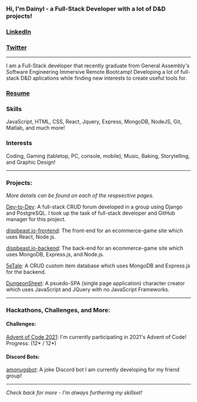 ### Hi, I'm Dainyl - a Full-Stack Developer with a lot of D&D projects!

### [LinkedIn](https://www.linkedin.com/in/dainylcua/)

### [Twitter](twitter.com/dainylcua)

---
I am a Full-Stack developer that recently graduate from General Assembly's Software Engineering Immersive Remote Bootcamp! Developing a lot of full-stack D&D aplications while finding new interests to create useful tools for. 

### [Resume](https://github.com/dainylcua/dc-resume/raw/main/Dainyl%20Cua%20-%20Tech%20Resume%20General.pdf)

### Skills
JavaScript, HTML, CSS, React, Jquery, Express, MongoDB, NodeJS, Git, Matlab, and much more!

### Interests
Coding, Gaming (tabletop, PC, console, mobile), Music, Baking, Storytelling, and Graphic Design!

---
### Projects:

_More details can be found on each of the respsective pages._

[Dev-to-Dev](https://github.com/dainylcua/dev-to-dev): A full-stack CRUD forum developed in a group using Django and PostgreSQL. I took up the task of full-stack developer and GitHub manager for this project.

[dispbeast.io-frontend](https://github.com/dainylcua/dispbeast.io-frontend): The front-end for an ecommerce-game site which uses React, Node.js.

[dispbeast.io-backend](https://github.com/dainylcua/dispbeast.io-backend): The back-end for an ecommerce-game site which uses MongoDB, Express.js, and Node.js.

[5eTale](https://github.com/dainylcua/5eTale): A CRUD custom item database which uses MongoDB and Express.js for the backend.

[DungeonSheet](https://github.com/dainylcua/dungeon-sheet): A psuedo-SPA (single page application) character creator which uses JavaScript and JQuery with no JavaScript Frameworks.

---

### Hackathons, Challenges, and More:

#### Challenges:

[Advent of Code 2021](https://github.com/dainylcua/dc-advent-2021): I'm currently participating in 2021's Advent of Code! Progress: (12* / 12*)

#### Discord Bots:

[amonugsbot](https://github.com/dainylcua/amongusbot): A joke Discord bot I am currently developing for my friend group!

---
_Check back for more - I'm always furthering my skillset!_
